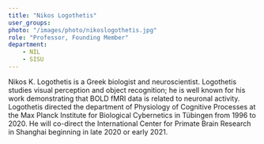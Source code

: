 ```yaml
---
title: "Nikos Logothetis"
user_groups:
photo: "/images/photo/nikoslogothetis.jpg"
role: "Professor, Founding Member"
department: 
    - NIL
    - SISU
---
```

Nikos K. Logothetis is a Greek biologist and neuroscientist. Logothetis studies visual perception and object recognition; he is well known for his work demonstrating that BOLD fMRI data is related to neuronal activity. Logothetis directed the department of Physiology of Cognitive Processes at the Max Planck Institute for Biological Cybernetics in Tübingen from 1996 to 2020. He will co-direct the International Center for Primate Brain Research in Shanghai beginning in late 2020 or early 2021.
